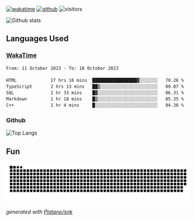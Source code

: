 [![wakatime](https://wakatime.com/badge/user/82c377cd-a54c-404c-b7df-177b313ca539.svg)](https://wakatime.com/@82c377cd-a54c-404c-b7df-177b313ca539)
[![github](https://img.shields.io/github/followers/xinthose?logo=github&style=plastic)](https://github.com/alanhamlett?tab=followers)
![visitors](https://visitor-badge.glitch.me/badge?page_id=xinthose&left_color=green&right_color=red)

![Github stats](https://github-readme-stats.vercel.app/api?username=xinthose&show_icons=true&theme=radical&count_private=true)

## Languages Used

### [WakaTime](https://wakatime.com/)
<!--START_SECTION:waka-->

```txt
From: 11 October 2023 - To: 18 October 2023

HTML             17 hrs 16 mins  █████████████████▓░░░░░░░   70.26 %
TypeScript       2 hrs 13 mins   ██▒░░░░░░░░░░░░░░░░░░░░░░   09.07 %
SQL              1 hr 33 mins    █▓░░░░░░░░░░░░░░░░░░░░░░░   06.31 %
Markdown         1 hr 18 mins    █▒░░░░░░░░░░░░░░░░░░░░░░░   05.35 %
C++              1 hr 4 mins     █░░░░░░░░░░░░░░░░░░░░░░░░   04.36 %
```

<!--END_SECTION:waka-->

### Github

![Top Langs](https://github-readme-stats.vercel.app/api/top-langs/?username=xinthose)

## Fun
![github contribution grid snake animation](https://raw.githubusercontent.com/xinthose/xinthose/output/github-contribution-grid-snake.svg)

_generated with [Platane/snk](https://github.com/Platane/snk)_
